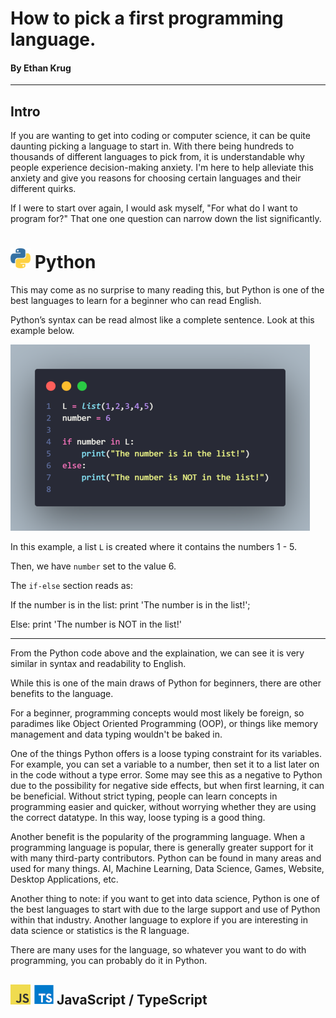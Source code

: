 # How to pick a first programming language.

#### By Ethan Krug
---

## Intro

If you are wanting to get into coding or computer science, it can be quite daunting picking a language to start in. With there being hundreds to thousands of different languages to pick from, it is understandable why people experience decision-making anxiety. I'm here to help alleviate this anxiety and give you reasons for choosing certain languages and their different quirks.

If I were to start over again, I would ask myself, "For what do I want to program for?" That one one question can narrow down the list significantly.

# ![Python Logo](https://github.com/GurkNathe/Personal/blob/main/articles/media/py-logo.png?raw=true) Python

This may come as no surprise to many reading this, but Python is one of the best languages to learn for a beginner who can read English. 

Python’s syntax can be read almost like a complete sentence. Look at this example below.

![Python Example](https://github.com/GurkNathe/Personal/blob/main/articles/media/first-lang-py.png?raw=true)

In this example, a list `L` is created where it contains the numbers 1 - 5.

Then, we have `number` set to the value 6. 

The `if-else` section reads as:

If the number is in the list: print 'The number is in the list!';

Else: print 'The number is NOT in the list!'

---

From the Python code above and the explaination, we can see it is very similar in syntax and readability to English.

While this is one of the main draws of Python for beginners, there are other benefits to the language.

For a beginner, programming concepts would most likely be foreign, so paradimes like Object Oriented Programming (OOP), or things like memory management and data typing wouldn't be baked in. 

One of the things Python offers is a loose typing constraint for its variables. For example, you can set a variable to a number, then set it to a list later on in the code without a type error. Some may see this as a negative to Python due to the possibility for negative side effects, but when first learning, it can be beneficial. Without strict typing, people can learn concepts in programming easier and quicker, without worrying whether they are using the correct datatype. In this way, loose typing is a good thing.

Another benefit is the popularity of the programming language. When a programming language is popular, there is generally greater support for it with many third-party contributors. Python can be found in many areas and used for many things. AI, Machine Learning, Data Science, Games, Website, Desktop Applications, etc. 

Another thing to note: if you want to get into data science, Python is one of the best languages to start with due to the large support and use of Python within that industry. Another language to explore if you are interesting in data science or statistics is the R language.

There are many uses for the language, so whatever you want to do with programming, you can probably do it in Python.

## ![JavaScript Logo](https://github.com/GurkNathe/Personal/blob/main/articles/media/JavaScript-logo.png?raw=true) ![TypeScript Logo](https://github.com/GurkNathe/Personal/blob/main/articles/media/typescript-logo.png?raw=true) JavaScript / TypeScript

